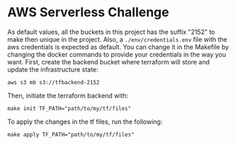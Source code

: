 # AWS Serverless Challenge

As default values, all the buckets in this project has the suffix "2152" to make then unique in the project. Also, a `./env/credentials.env` file with the aws credentials is expected as default. You can change it in the Makefile by changing the docker commands to provide your credentials in the way you want. First, create the backend bucket where terraform will store and update the infrastructure state:

```shell
aws s3 mb s3://tfbackend-2152
```

Then, initiate the terraform backend with:

```shell
make init TF_PATH="path/to/my/tf/files"
```

To apply the changes in the tf files, run the following:

```shell
make apply TF_PATH="path/to/my/tf/files"
```
